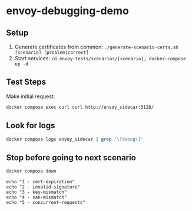 # envoy-debugging-demo

## Setup
1. Generate certificates from common: `./generate-scenario-certs.sh [scenario] [problem|correct]`
2. Start services: `cd envoy-tests/scenarios/[scenario]; docker-compose up -d`

## Test Steps
Make initial request:
   ```bash
   docker compose exec curl curl http://envoy_sidecar:3128/
   ```
## Look for logs
   ```bash
   docker compose logs envoy_sidecar | grep '\[debug\]'
   ```

## Stop before going to next scenario
   ```bash
   docker compose down
   ```


    echo "1 - cert-expiration"
    echo "2 - invalid-signature"
    echo "3 - key-mismatch"
    echo "4 - san-mismatch"
    echo "5 - concurrent-requests"
